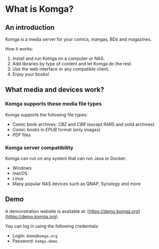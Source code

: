 # What is Komga?

## An introduction
Komga is a media server for your comics, mangas, BDs and magazines.

How it works:
1. Install and run Komga on a computer or NAS.
2. Add libraries by type of content and let Komga do the rest.
3. Use the web interface or any compatible client.
4. Enjoy your books!

## What media and devices work?

### Komga supports these media file types

Komga supports the following file types:
- Comic book archives: _CBZ_ and _CBR_ (except RAR5 and solid archives)
- Comic books in _EPUB_ format (only images)
- _PDF_ files

### Komga server compatibility

Komga can run on any system that can run Java or Docker:
- Windows
- macOS
- Linux
- Many popular NAS devices such as QNAP, Synology and more

## Demo

A demonstration website is available at: [https://demo.komga.org](https://demo.komga.org)

You can log in using the following credentials:
- Login: `demo@komga.org`
- Password: `komga-demo`